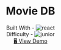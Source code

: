 <h1 align="center">Movie DB</h1>


<!-- <div align="center">
  <img src="https://geojs.one/js/img/raw/1015_carousel.gif" alt="qr-code" />
</div> -->

  <div align="center">
    Built With - 
    <img src="https://img.shields.io/badge/-React-f4cf0c" alt="react" />
  
  <br/>
    Difficulty - <img src="https://img.shields.io/badge/%202%20-junior-white?labelColor=aad742" alt="junior" />
  <br/>
  <a href="https://geojs.one/jsreact/04_movie_db/dist/" target="_blank">🖥️ View Demo</a>

    

  </div>


<!-- https://img.shields.io/badge/-Vanilla-cf6390 -->
<!-- https://img.shields.io/badge/-React-f4cf0c -->

<!-- %201%20-newbie-white?labelColor=6abecd -->
<!-- %202%20-junior-white?labelColor=aad742 -->
<!-- %203%20-intermediate-white?labelColor=f1b604 -->
<!-- %204%20-advanced-white?labelColor=bf4605 -->
<!-- %205%20-guru-white?labelColor=ed2c49 -->

